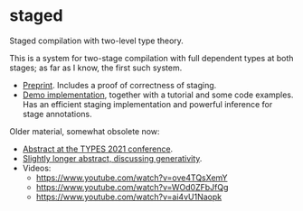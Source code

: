 # staged

Staged compilation with two-level type theory. 

This is a system for two-stage compilation with full dependent types at both stages; as far as I know, the first such system.

- [Preprint](https://andraskovacs.github.io/pdfs/2ltt.pdf). Includes a proof of correctness of staging.
- [Demo implementation](demo), together with a tutorial and some code examples. Has an efficient staging implementation and powerful inference for stage annotations.

Older material, somewhat obsolete now:

- [Abstract at the TYPES 2021 conference](https://types21.liacs.nl/wp-content/uploads/2021/06/book.pdf#page=83).
- [Slightly longer abstract, discussing generativity](efop_abstract/ext_abstract.pdf).
- Videos:
  - https://www.youtube.com/watch?v=ove4TQsXemY
  - https://www.youtube.com/watch?v=WOd0ZFbJfQg
  - https://www.youtube.com/watch?v=ai4vU1Naopk
